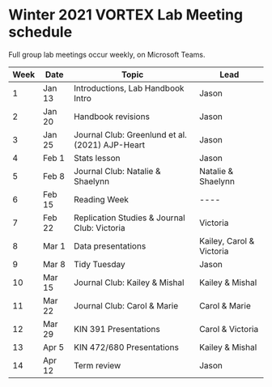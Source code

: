 # Winter 2021 VORTEX Lab Meeting schedule

Full group lab meetings occur weekly, on Microsoft Teams.

| Week | Date | Topic | Lead |
| ---- | ---- | ---- | ---- |
| 1 | Jan 13 | Introductions, Lab Handbook Intro | Jason |
| 2 | Jan 20 | Handbook revisions | Jason |
| 3 | Jan 25 | Journal Club: Greenlund et al. (2021) AJP-Heart | Jason |
| 4 | Feb 1 | Stats lesson | Jason |
| 5 | Feb 8 | Journal Club: Natalie & Shaelynn | Natalie & Shaelynn |
| 6 | Feb 15 | Reading Week | ---- |
| 7 | Feb 22 | Replication Studies & Journal Club: Victoria | Victoria |
| 8 | Mar 1 | Data presentations | Kailey, Carol & Victoria |
| 9 | Mar 8 | Tidy Tuesday | Jason |
| 10 | Mar 15 | Journal Club: Kailey & Mishal | Kailey & Mishal |
| 11 | Mar 22 | Journal Club: Carol & Marie | Carol & Marie |
| 12 | Mar 29 | KIN 391 Presentations | Carol & Victoria |
| 13 | Apr 5 | KIN 472/680 Presentations | Kailey & Mishal |
| 14 | Apr 12 | Term review | Jason |

